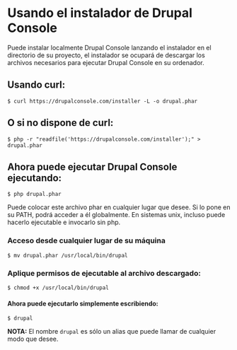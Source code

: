 # Usando el instalador de Drupal Console
Puede instalar localmente Drupal Console lanzando el instalador en el directorio de su proyecto, el instalador se ocupará de descargar los archivos necesarios para ejecutar Drupal Console en su ordenador.

## Usando curl:
```
$ curl https://drupalconsole.com/installer -L -o drupal.phar
```
## O si no dispone de curl:
```
$ php -r "readfile('https://drupalconsole.com/installer');" > drupal.phar
```

## Ahora puede ejecutar Drupal Console ejecutando:
```
$ php drupal.phar
```

Puede colocar este archivo phar en cualquier lugar que desee. Si lo pone en su PATH, podrá acceder a él globalmente. En sistemas unix,  incluso puede hacerlo ejecutable e invocarlo sin php.

### Acceso desde cualquier lugar de su máquina
```
$ mv drupal.phar /usr/local/bin/drupal
```

### Aplique permisos de ejecutable al archivo descargado:
```
$ chmod +x /usr/local/bin/drupal
```

#### Ahora puede ejecutarlo simplemente escribiendo:
```
$ drupal
```

**NOTA:** El nombre `drupal` es sólo un alias que puede llamar de cualquier modo que desee.
